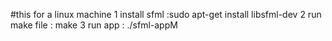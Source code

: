 #this  for  a linux  machine
1 install sfml :sudo apt-get install libsfml-dev
2 run make file : make
3 run app : ./sfml-appM

